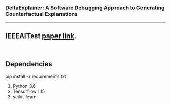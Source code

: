 ### DeltaExplainer: A Software Debugging Approach to Generating Counterfactual Explanations
------
## IEEEAITest [paper link](https://ieeexplore.ieee.org/document/9898123/).

<!--
**DeltaExplainer/DeltaExplainer** is a ✨ _special_ ✨ repository because its `README.md` (this file) appears on your GitHub profile.

Here are some ideas to get you started:

- 🔭 I’m currently working on ...
- 🌱 I’m currently learning ...
- 👯 I’m looking to collaborate on ...
- 🤔 I’m looking for help with ...
- 💬 Ask me about ...
- 📫 How to reach me: ...
- 😄 Pronouns: ...
- ⚡ Fun fact: ...
-->
<br/>

## Dependencies

pip install -r requirements.txt
1. Python 3.6
2. Tensorflow 1.15
3.  scikit-learn
